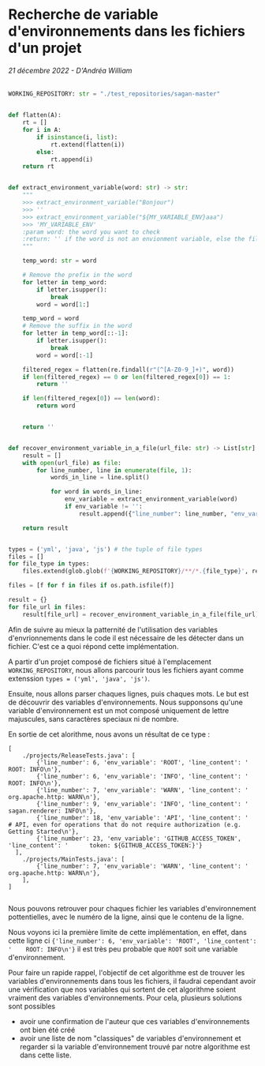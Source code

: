 

# Recherche de variable d'environnements dans les fichiers d'un projet
###### 21 décembre 2022 - D'Andréa William

```python
WORKING_REPOSITORY: str = "./test_repositories/sagan-master"


def flatten(A):
    rt = []
    for i in A:
        if isinstance(i, list):
            rt.extend(flatten(i))
        else:
            rt.append(i)
    return rt


def extract_environment_variable(word: str) -> str:
    """
    >>> extract_environment_variable("Bonjour")
    >>> ''
    >>> extract_environment_variable("${MY_VARIABLE_ENV}aaa")
    >>> 'MY_VARIABLE_ENV'
    :param word: the word you want to check
    :return: '' if the word is not an envionment variable, else the filtered environment variable
    """

    temp_word: str = word

    # Remove the prefix in the word
    for letter in temp_word:
        if letter.isupper():
            break
        word = word[1:]

    temp_word = word
    # Remove the suffix in the word
    for letter in temp_word[::-1]:
        if letter.isupper():
            break
        word = word[:-1]

    filtered_regex = flatten(re.findall(r"(^[A-Z0-9_]+)", word))
    if len(filtered_regex) == 0 or len(filtered_regex[0]) == 1:
        return ''

    if len(filtered_regex[0]) == len(word):
        return word


    return ''


def recover_environment_variable_in_a_file(url_file: str) -> List[str]:
    result = []
    with open(url_file) as file:
        for line_number, line in enumerate(file, 1):
            words_in_line = line.split()

            for word in words_in_line:
                env_variable = extract_environment_variable(word)
                if env_variable != '':
                    result.append({"line_number": line_number, "env_variable": env_variable, "line_content": line})

    return result


types = ('yml', 'java', 'js') # the tuple of file types
files = []
for file_type in types:
    files.extend(glob.glob(f'{WORKING_REPOSITORY}/**/*.{file_type}', recursive=True))

files = [f for f in files if os.path.isfile(f)]

result = {}
for file_url in files:
    result[file_url] = recover_environment_variable_in_a_file(file_url)
```

Afin de suivre au mieux la patternité de l'utilisation des variables d'envrionnements dans le code
il est nécessaire de les détecter dans un fichier. C'est ce a quoi répond cette implémentation. 

A partir d'un projet composé de fichiers situé à l'emplacement `WORKING_REPOSITORY`, nous allons
parcourir tous les fichiers ayant comme extenssion `types = ('yml', 'java', 'js')`.

Ensuite, nous allons parser chaques lignes, puis chaques mots. Le but est de découvrir des variables
d'environnements. Nous supponsons qu'une variable d'environnement est un mot composé uniquement de
lettre majuscules, sans caractères speciaux ni de nombre.

En sortie de cet alorithme, nous avons un résultat de ce type : 
```
[
    ./projects/ReleaseTests.java': [
        {'line_number': 6, 'env_variable': 'ROOT', 'line_content': '    ROOT: INFO\n'},
        {'line_number': 6, 'env_variable': 'INFO', 'line_content': '    ROOT: INFO\n'},
        {'line_number': 7, 'env_variable': 'WARN', 'line_content': '    org.apache.http: WARN\n'},
        {'line_number': 9, 'env_variable': 'INFO', 'line_content': '    sagan.renderer: INFO\n'},
        {'line_number': 18, 'env_variable': 'API', 'line_content': '      # API, even for operations that do not require authorization (e.g. Getting Started\n'},
        {'line_number': 23, 'env_variable': 'GITHUB_ACCESS_TOKEN', 'line_content': '      token: ${GITHUB_ACCESS_TOKEN:}'}
  ],
    ./projects/MainTests.java': [
        {'line_number': 7, 'env_variable': 'WARN', 'line_content': '    org.apache.http: WARN\n'},
    ],
]
       
```

Nous pouvons retrouver pour chaques fichier les variables d'environnement pottentielles, avec le numéro
de la ligne, ainsi que le contenu de la ligne. 

Nous voyons ici la première limite de cette implémentation, en effet, dans cette ligne ci `{'line_number': 6, 'env_variable': 'ROOT', 'line_content': '    ROOT: INFO\n'}`
il est très peu probable que `ROOT` soit une variable d'environnement. 

Pour faire un rapide rappel, l'objectif de cet algorithme est de trouver les variables d'environnements
dans tous les fichiers, il faudrai cependant avoir une vérification que nos variables qui sortent de cet
algorithme soient vraiment des variables d'environnements. Pour cela, plusieurs solutions sont possibles
- avoir une confirmation de l'auteur que ces variables d'environnements ont bien été créé
- avoir une liste de nom "classiques" de variables d'environnement et regarder si la variable d'environnement trouvé par notre algorithme est dans cette liste.



